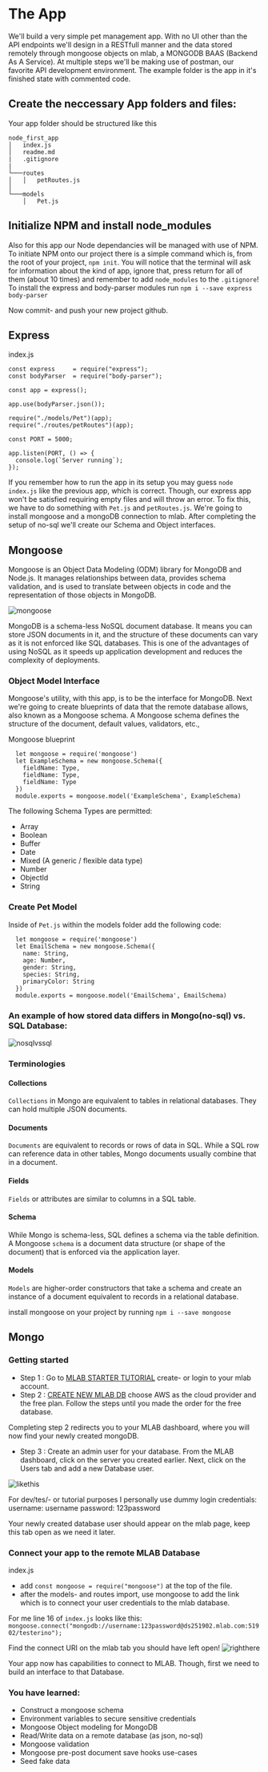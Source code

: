 # The App

We'll build a very simple pet management app. With no UI other than the API endpoints we'll design in a RESTfull manner and the data stored remotely through mongoose objects on mlab, a MONGODB BAAS (Backend As A Service).
At multiple steps we'll be making use of postman, our favorite API development environment.
The example folder is the app in it's finished state with commented code.

## Create the neccessary App folders and files:

Your app folder should be structured like this

```
node_first_app
│   index.js
│   readme.md
|   .gitignore
|
└───routes
│   │   petRoutes.js
│
└───models
    │   Pet.js

```

## Initialize NPM and install node_modules
Also for this app our Node dependancies will be managed with use of NPM. To initiate NPM onto our project there is a simple command which is, from the root of your project, `npm init`.
You will notice that the terminal will ask for information about the kind of app, ignore that, press return for all of them (about 10 times) and remember to add `node_modules` to the `.gitignore`!
To install the express and body-parser modules run `npm i --save express body-parser`

Now commit- and push your new project github.

## Express

index.js

```
const express     = require("express");
const bodyParser  = require("body-parser");

const app = express();

app.use(bodyParser.json());

require("./models/Pet")(app);
require("./routes/petRoutes")(app);

const PORT = 5000;

app.listen(PORT, () => {
  console.log(`Server running`);
});
```

If you remember how to run the app in its setup you may guess `node index.js` like the previous app, which is correct. Though, our express app won't be satisfied requiring empty files and will throw an error.
To fix this, we have to do something with `Pet.js` and `petRoutes.js`.
We're going to install mongoose and a mongoDB connection to mlab.
After completing the setup of no-sql we'll create our Schema and Object interfaces.

## Mongoose

Mongoose is an Object Data Modeling (ODM) library for MongoDB and Node.js. It manages relationships between data, provides schema validation, and is used to translate between objects in code and the representation of those objects in MongoDB.

![mongoose](https://cdn-images-1.medium.com/max/2000/0*b5piDNW1dqlkJWKe.)

MongoDB is a schema-less NoSQL document database. It means you can store JSON documents in it, and the structure of these documents can vary as it is not enforced like SQL databases. This is one of the advantages of using NoSQL as it speeds up application development and reduces the complexity of deployments.

### Object Model Interface

Mongoose's utility, with this app, is to be the interface for MongoDB.
Next we're going to create blueprints of data that the remote database allows, also known as a Mongoose schema.
A Mongoose schema defines the structure of the document, default values, validators, etc.,

Mongoose blueprint

```
  let mongoose = require('mongoose')
  let ExampleSchema = new mongoose.Schema({
    fieldName: Type,
    fieldName: Type,
    fieldName: Type
  })
  module.exports = mongoose.model('ExampleSchema', ExampleSchema)
```

The following Schema Types are permitted:

* Array
* Boolean
* Buffer
* Date
* Mixed (A generic / flexible data type)
* Number
* ObjectId
* String

### Create Pet Model

Inside of `Pet.js` within the models folder add the following code:
```
  let mongoose = require('mongoose')
  let EmailSchema = new mongoose.Schema({
    name: String,
    age: Number,
    gender: String,
    species: String,
    primaryColor: String
  })
  module.exports = mongoose.model('EmailSchema', EmailSchema)
```

### An example of how stored data differs in Mongo(no-sql) vs. SQL Database:

![nosqlvssql](https://image.ibb.co/mWKZS9/sqlvsnosql.png)

### Terminologies

#### Collections
`Collections` in Mongo are equivalent to tables in relational databases. They can hold multiple JSON documents.

#### Documents
`Documents` are equivalent to records or rows of data in SQL. While a SQL row can reference data in other tables, Mongo documents usually combine that in a document.

#### Fields
`Fields` or attributes are similar to columns in a SQL table.

#### Schema
While Mongo is schema-less, SQL defines a schema via the table definition. A Mongoose `schema` is a document data structure (or shape of the document) that is enforced via the application layer.

#### Models
`Models` are higher-order constructors that take a schema and create an instance of a document equivalent to records in a relational database.

install mongoose on your project by running `npm i --save mongoose`

## Mongo

### Getting started

* Step 1 : Go to [MLAB STARTER TUTORIAL](https://www.google.com) create- or login to your mlab account.
* Step 2 : [CREATE NEW MLAB DB](https://mlab.com/create/wizard) choose AWS as the cloud provider and the free plan. Follow the steps until you made the order for the free database.

Completing step 2 redirects you to your MLAB dashboard, where you will now find your newly created mongoDB.

* Step 3 : Create an admin user for your database. From the MLAB dashboard, click on the server you created earlier. Next, click on the Users tab and add a new Database user.

![likethis](https://image.ibb.co/bU0KC9/create_user_mlab.png)

For dev/tes/- or tutorial purposes I personally use dummy login credentials:
  username: username
  password: 123password

Your newly created database user should appear on the mlab page, keep this tab open as we need it later.

### Connect your app to the remote MLAB Database

index.js

* add `const mongoose = require("mongoose")` at the top of the file.
* after the models- and routes import, use mongoose to add the link which is to connect your user credentials to the mlab database.

For me line 16 of `index.js` looks like this:
```mongoose.connect("mongodb://username:123password@ds251902.mlab.com:51902/testerino");```

Find the connect URI on the mlab tab you should have left open!
![righthere](https://image.ibb.co/b6BO5U/mlabconnecturi.png)

Your app now has capabilities to connect to MLAB. Though, first we need to build an interface to that Database.

### You have learned:
  * Construct a mongoose schema
  * Environment variables to secure sensitive credentials
  * Mongoose Object modeling for MongoDB
  * Read/Write data on a remote database (as json, no-sql)
  * Mongoose validation
  * Mongoose pre-post document save hooks use-cases
  * Seed fake data

